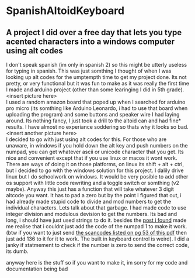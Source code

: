 # SpanishAltoidKeyboard
A project I did over a free day that lets you type acented characters into a windows computer using alt codes  
---
I don't speak spanish (im only in spanish 2) so this might be utterly useless for typing in spanish. This was just somthing I thought of when I was looking up alt codes for the umptempth time to get my project done. Its not pretty, or very functional but it was fun to make as it was really the first time I made and arduino project (other than some learinging I did in 5th grade).  
  \<insert picture here>  
  I used a random amazon board that poped up when I searched for arduino pro micro (its somthing like Arduino Leonardo, i had to use that board when uploading the program) and some buttons and speaker wire I had laying around. Its nothing fancy, I just took a drill to the altoid can and had fine* results. I have almost no experiance soddering so thats why it looks so bad.  
  \<insert another picture here>  
   I decided to go with just using alt codes for this. For those who are unaware, in windows if you hold down the alt key and push numbers on the numpad, you can get whatever ascii or unicode character that you get. Its nice and convenient except that if you use linux or macos it wont work. There are ways of doing it on those platforms, on linux its shift + alt + ctrl, but i decided to go with the windows solution for this project. I dalily drive linux but I do schoolwork on windows. It would be very posible to add other os support with little code rewriting and a toggle switch or somthing (v2 maybe). Anyway this just has a function that will take whatever 3 digit altcode you want. It has to pad a zero but by the point I figured that out, i had already made stupid code to divide and mod numbers to get the individual characters. Lets talk about that garbage. I had made code to use integer division and modulous devision to get the numbers. Its bad and long, i should have just used strings to do it. besides the [post i found](https://forum.arduino.cc/t/keyboard-write-with-number-pad-keys-from-leonardo/175304/3) made me realise that i couldnt just add the code of the numpad 1 to make it work. (btw if you want to just send [the scancodes listed on pg 53 of this pdf](https://www.usb.org/sites/default/files/documents/hut1_12v2.pdf) then just add 136 to it for it to work. The built in keyboard control is weird). I did a janky if statmement to check if the number is zero to send the correct code, its dumb.  
     
  anyway here is the stuff so if you want to make it, im sorry for my code and documentation being bad
